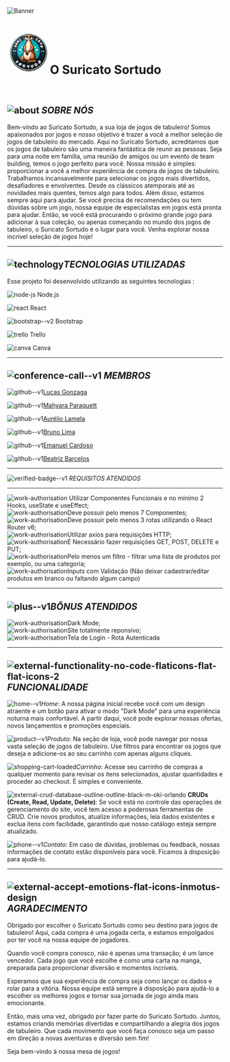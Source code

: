 <img style="width: 1030px; height: 300px; object-fit: cover;" src="https://funtasy.com.br/wp-content/uploads/2019/12/banner-full-loja-fisica-funtasy.jpg" alt="Banner">
<h1><img style="width: 100px; height: 100px; object-fit: cover;" src="https://github.com/MahyParaquett/TrabGrupoDesWeb/blob/develop/SuricatoSortudo/src/components/img/logosuricatocirc.png" alt="Banner">O Suricato Sortudo</h1>
<br/>

<img width="25" height="25" src="https://img.icons8.com/color/48/about.png" alt="about"/> *SOBRE NÓS* 
---

Bem-vindo ao Suricato Sortudo, a sua loja de jogos de tabuleiro! Somos apaixonados por jogos e nosso objetivo é trazer a você a melhor seleção de jogos de tabuleiro do mercado. Aqui no Suricato Sortudo, acreditamos que os jogos de tabuleiro são uma maneira fantástica de reunir as pessoas. Seja para uma noite em família, uma reunião de amigos ou um evento de team building, temos o jogo perfeito para você. Nossa missão é simples: proporcionar a você a melhor experiência de compra de jogos de tabuleiro. Trabalhamos incansavelmente para selecionar os jogos mais divertidos, desafiadores e envolventes. Desde os clássicos atemporais até as novidades mais quentes, temos algo para todos. Além disso, estamos sempre aqui para ajudar. Se você precisa de recomendações ou tem dúvidas sobre um jogo, nossa equipe de especialistas em jogos está pronta para ajudar. Então, se você está procurando o próximo grande jogo para adicionar à sua coleção, ou apenas começando no mundo dos jogos de tabuleiro, o Suricato Sortudo é o lugar para você. Venha explorar nossa incrível seleção de jogos hoje!

---

<img width="25" height="25" src="https://img.icons8.com/stickers/100/technology.png" alt="technology"/>*TECNOLOGIAS UTILIZADAS* 
---

Esse projeto foi desenvolvido utilizando as seguintes tecnologias :

<img width="48" height="48" src="https://img.icons8.com/fluency/48/node-js.png" alt="node-js"/> Node.js

<img width="48" height="48" src="https://img.icons8.com/office/16/react.png" alt="react"/> React

<img width="48" height="48" src="https://img.icons8.com/color/48/bootstrap--v2.png" alt="bootstrap--v2"/> Bootstrap

<img width="48" height="48" src="https://img.icons8.com/color/48/trello.png" alt="trello"/> Trello

<img width="48" height="48" src="https://img.icons8.com/fluency/48/canva.png" alt="canva"/> Canva

---

 <img width="25" height="25" src="https://img.icons8.com/color/48/conference-call--v1.png" alt="conference-call--v1"/> *MEMBROS*
---

<img width="40" height="40" src="https://img.icons8.com/color/48/github--v1.png" alt="github--v1"/>[Lucas Gonzaga](https://github.com/olucasgon)

<img width="40" height="40" src="https://img.icons8.com/color/48/github--v1.png" alt="github--v1"/>[Mahyara Paraquett](https://github.com/MahyParaquett)

<img width="40" height="40" src="https://img.icons8.com/color/48/github--v1.png" alt="github--v1"/>[Aurélio Lamela](https://github.com/netolamela)

<img width="40" height="40" src="https://img.icons8.com/color/48/github--v1.png" alt="github--v1"/>[Bruno Lima](https://github.com/brunolimaptr)

<img width="40" height="40" src="https://img.icons8.com/color/48/github--v1.png" alt="github--v1"/>[Emanuel Cardoso](https://github.com/ecard58)

<img width="40" height="40" src="https://img.icons8.com/color/48/github--v1.png" alt="github--v1"/>[Beatriz Barcelos](https://github.com/beabarcel)

---

<img width="25" height="25" src="https://img.icons8.com/fluency/48/verified-badge--v1.png" alt="verified-badge--v1"/> *REQUISITOS ATENDIDOS*

---

<img width="20" height="20" src="https://img.icons8.com/color/48/work-authorisation.png" alt="work-authorisation"/> Utilizar Componentes Funcionais e no mínimo 2 Hooks, useState e useEffect; <br/>
<img width="20" height="20" src="https://img.icons8.com/color/48/work-authorisation.png" alt="work-authorisation"/>Deve possuir pelo menos 7 Componentes; <br/>
<img width="20" height="20" src="https://img.icons8.com/color/48/work-authorisation.png" alt="work-authorisation"/>Deve possuir pelo menos 3 rotas utilizando o React Router v6; <br/>
<img width="20" height="20" src="https://img.icons8.com/color/48/work-authorisation.png" alt="work-authorisation"/>Utilizar axios para requisições HTTP; <br/>
<img width="20" height="20" src="https://img.icons8.com/color/48/work-authorisation.png" alt="work-authorisation"/>É Necessário fazer requisições GET, POST, DELETE e PUT; <br/>
<img width="20" height="20" src="https://img.icons8.com/color/48/work-authorisation.png" alt="work-authorisation"/>Pelo menos um filtro - filtrar uma lista de produtos por exemplo, ou uma categoria; <br/>
<img width="20" height="20" src="https://img.icons8.com/color/48/work-authorisation.png" alt="work-authorisation"/>Inputs com Validação (Não deixar cadastrar/editar produtos em branco ou faltando algum campo) <br/>

---

<img width="25" height="25" src="https://img.icons8.com/color/48/plus--v1.png" alt="plus--v1"/>*******BÔNUS ATENDIDOS*******
---

<img width="20" height="20" src="https://img.icons8.com/color/48/work-authorisation.png" alt="work-authorisation"/>Dark Mode; <br/>
<img width="20" height="20" src="https://img.icons8.com/color/48/work-authorisation.png" alt="work-authorisation"/>Site totalmente reponsivo; <br/>
<img width="20" height="20" src="https://img.icons8.com/color/48/work-authorisation.png" alt="work-authorisation"/>Tela de Login - Rota Autenticada <br/>

---

<img width="25" height="25" src="https://img.icons8.com/external-flaticons-flat-flat-icons/64/external-functionality-no-code-flaticons-flat-flat-icons-2.png" alt="external-functionality-no-code-flaticons-flat-flat-icons-2"/> *FUNCIONALIDADE*
---

<img width="20" height="20" src="https://img.icons8.com/color/48/home--v1.png" alt="home--v1"/>*Home*: A nossa página inicial recebe você com um design atraente e um botão para ativar o modo "Dark Mode" para uma experiência noturna mais confortável. A partir daqui, você pode explorar nossas ofertas, novos lançamentos e promoções especiais.

<img width="20" height="20" src="https://img.icons8.com/color/48/product--v1.png" alt="product--v1"/>*Produto*: Na seção de loja, você pode navegar por nossa vasta seleção de jogos de tabuleiro. Use filtros para encontrar os jogos que deseja e adicione-os ao seu carrinho com apenas alguns cliques.

<img width="20" height="20" src="https://img.icons8.com/color/48/shopping-cart-loaded.png" alt="shopping-cart-loaded"/>*Carrinho*: Acesse seu carrinho de compras a qualquer momento para revisar os itens selecionados, ajustar quantidades e proceder ao checkout. É simples e conveniente.

<img width="20" height="20" src="https://img.icons8.com/external-outline-black-m-oki-orlando/32/external-crud-database-outline-outline-black-m-oki-orlando.png" alt="external-crud-database-outline-outline-black-m-oki-orlando"/> **CRUDs (Create, Read, Update, Delete)**: Se você está no controle das operações de gerenciamento do site, você tem acesso a poderosas ferramentas de CRUD. Crie novos produtos, atualize informações, leia dados existentes e exclua itens com facilidade, garantindo que nosso catálogo esteja sempre atualizado.

<img width="20" height="20" src="https://img.icons8.com/fluency/48/phone--v1.png" alt="phone--v1"/>*Contato*: Em caso de dúvidas, problemas ou feedback, nossas informações de contato estão disponíveis para você. Ficamos à disposição para ajudá-lo.

---

<img width="25" height="25" src="https://img.icons8.com/external-flat-icons-inmotus-design/67/external-accept-emotions-flat-icons-inmotus-design.png" alt="external-accept-emotions-flat-icons-inmotus-design"/> *AGRADECIMENTO*
---

Obrigado por escolher o Suricato Sortudo como seu destino para jogos de tabuleiro! Aqui, cada compra é uma jogada certa, e estamos empolgados por ter você na nossa equipe de jogadores.

Quando você compra conosco, não é apenas uma transação; é um lance vencedor. Cada jogo que você escolhe é como uma carta na manga, preparada para proporcionar diversão e momentos incríveis.

Esperamos que sua experiência de compra seja como lançar os dados e rolar para a vitória. Nossa equipe está sempre à disposição para ajudá-lo a escolher os melhores jogos e tornar sua jornada de jogo ainda mais emocionante.

Então, mais uma vez, obrigado por fazer parte do Suricato Sortudo. Juntos, estamos criando memórias divertidas e compartilhando a alegria dos jogos de tabuleiro. Que cada movimento que você faça conosco seja um passo em direção a novas aventuras e diversão sem fim!

Seja bem-vindo à nossa mesa de jogos!
